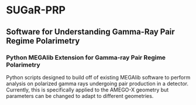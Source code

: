 # SUGaR-PRP
## Software for Understanding Gamma-Ray Pair Regime Polarimetry
### Python MEGAlib Extension for Gamma-ray Pair Regime Polarimetry
Python scripts designed to build off of existing MEGAlib software to perform analysis on polarized gamma rays undergoing pair production in a detector. Currently, this is specifically applied to the AMEGO-X geometry but parameters can be changed to adapt to different geometries.
